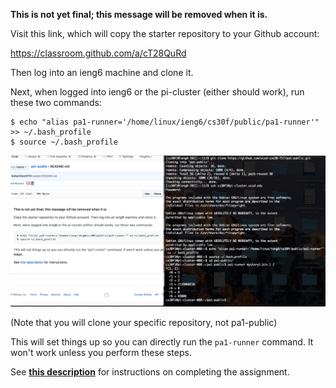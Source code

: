 **This is not yet final; this message will be removed when it is.**

Visit this link, which will copy the starter repository to your Github account:

https://classroom.github.com/a/cT28QuRd

Then log into an ieng6
machine and clone it.

Next, when logged into ieng6 or the pi-cluster (either should work), run these
two commands:

```
$ echo "alias pa1-runner='/home/linux/ieng6/cs30f/public/pa1-runner'" >> ~/.bash_profile
$ source ~/.bash_profile
```

![ScreenShot](./RunnerSetUp.png)

(Note that you will clone your specific repository, not pa1-public)

This will set things up so you can directly run the `pa1-runner` command.
It won't work unless you perform these steps.


See **[this description](./description.pdf)** for instructions on completing the assignment.
